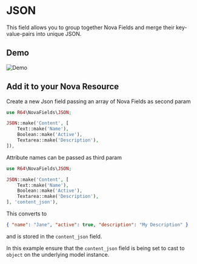 # JSON

This field allows you to group together Nova Fields and merge their key-value-pairs into unique JSON.

## Demo

![Demo](http://g.recordit.co/b7alxIvlsh.gif)

## Add it to your Nova Resource

Create a new Json field passing an array of Nova Fields as second param

```php
use R64\NovaFields\JSON;

JSON::make('Content', [
    Text::make('Name'),
    Boolean::make('Active'),
    Textarea::make('Description'),
]),
```

Attribute names can be passed as third param

```php
use R64\NovaFields\JSON;

JSON::make('Content', [
    Text::make('Name'),
    Boolean::make('Active'),
    Textarea::make('Description'),
], 'content_json'),
```

This converts to

```json
{ "name": "Jane", "active": true, "description": "My Description" }
```

and is stored in the `content_json` field.

In this example ensure that the `content_json` field is being set to cast to `object` on the underlying model instance.
